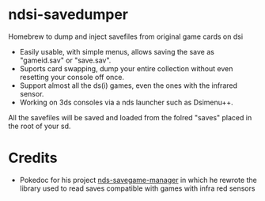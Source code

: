 # ndsi-savedumper
Homebrew to dump and inject savefiles from original game cards on dsi

- Easily usable, with simple menus, allows saving the save as "gameid.sav" or "save.sav".
- Suports card swapping, dump your entire collection without even resetting your console off once.
- Support almost all the ds(i) games, even the ones with the infrared sensor.
- Working on 3ds consoles via a nds launcher such as Dsimenu++.

All the savefiles will be saved and loaded from the folred "saves" placed in the root of your sd.

# Credits
- Pokedoc for his project [nds-savegame-manager](https://code.google.com/archive/p/savegame-manager/) in which he rewrote the library used to read saves compatible with games with infra red sensors
